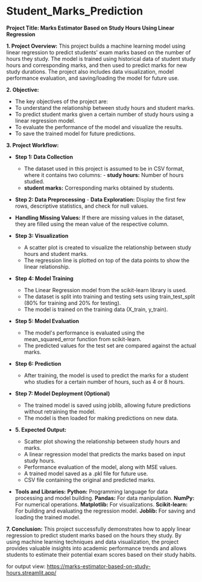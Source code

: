 # Student_Marks_Prediction
**Project Title: Marks Estimator Based on Study Hours Using Linear Regression**

**1. Project Overview:** 
This project builds a machine learning model using linear regression to predict students' exam marks based on the number of hours they study. The model is trained using historical data of student study hours and corresponding marks, and then used to predict marks for new study durations. The project also includes data visualization, model performance evaluation, and saving/loading the model for future use. 

**2. Objective:** 
 - The key objectives of the project are:
 - To understand the relationship between study hours and student marks.
 -  To predict student marks given a certain number of study hours using a linear regression model.
 -  To evaluate the performance of the model and visualize the results.
 -  To save the trained model for future predictions. 

**3. Project Workflow:** 
   - **Step 1: Data Collection**
     - The dataset used in this project is assumed to be in CSV format, where it contains two columns: 
    - **study hours:**  Number of hours studied. 
     - **student marks:**  Corresponding marks obtained by students. 
   -  **Step 2: Data Preprocessing**
    - **Data Exploration:** Display the first few rows, descriptive statistics, and check for null values. 
   - **Handling Missing Values:** If there are missing values in the dataset, they are filled using the mean value of the respective column. 

  - **Step 3: Visualization**
    - A scatter plot is created to visualize the relationship between study hours and student marks. 
    - The regression line is plotted on top of the data points to show the linear relationship. 

 - **Step 4: Model Training**
    - The Linear Regression model from the scikit-learn library is used. 
    - The dataset is split into training and testing sets using train_test_split (80% for training and 20% for testing). 
    - The model is trained on the training data (X_train, y_train). 

  - **Step 5: Model Evaluation** 
    -  The model's performance is evaluated using the mean_squared_error function from scikit-learn.
    -  The predicted values for the test set are compared against the actual marks. 

 -   **Step 6: Prediction** 
     - After training, the model is used to predict the marks for a student who studies for a certain number of hours, such as 4 or 8 hours. 
  - **Step 7: Model Deployment (Optional)**
    - The trained model is saved using joblib, allowing future predictions without retraining the model.
    - The model is then loaded for making predictions on new data. 

  - **5. Expected Output:**
    - Scatter plot showing the relationship between study hours and marks.
    - A linear regression model that predicts the marks based on input study hours.
    - Performance evaluation of the model, along with MSE values.
    - A trained model saved as a .pkl file for future use.
    - CSV file containing the original and predicted marks. 

 - **Tools and Libraries:** 
 **Python:** Programming language for data processing and model building. 
 **Pandas:** For data manipulation. 
 **NumPy:** For numerical operations. 
 **Matplotlib:** For visualizations. 
 **Scikit-learn:** For building and evaluating the regression model. 
 **Joblib:** For saving and loading the trained model. 

**7. Conclusion:**
This project successfully demonstrates how to apply linear regression to predict student marks based on the hours they study. By using machine learning techniques and data visualization, the project provides valuable insights into academic performance trends and allows students to estimate their potential exam scores based on their study habits. 

for output view: https://marks-estimator-based-on-study-hours.streamlit.app/

 

 

 

 

 
